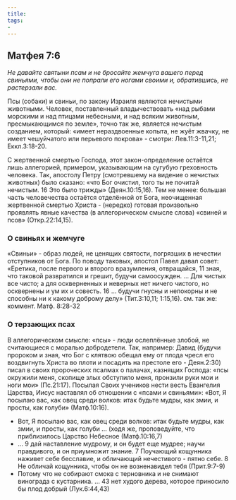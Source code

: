 ```yaml
---
title: 
tags: 
- 
---
```


## Матфея 7:6

*Не давайте святыни псам и не бросайте жемчуга вашего перед свиньями, чтобы они не попрали его ногами своими и, обратившись, не растерзали вас.*

Псы (собаки) и свиньи, по закону Израиля являются нечистыми животными. Человек, поставленный владычествовать «над рыбами морскими и над птицами небесными, и над всяким животным, пресмыкающимся по земле», точно так же, является нечистым созданием, который: «имеет нераздвоенные копыта, не жуёт жвачку, не имеет чешуйчатого или перьевого покрова» - смотри: Лев.11:3-11,21; Еккл.3:18-20.

С жертвенной смертью Господа, этот закон-определение остаётся лишь аллегорией, примером, указывающим на сугубую греховность человека. Так, апостолу Петру (смотревшему на видение о нечистых животных) было сказано: «что Бог очистил, того ты не почитай нечистым. 16 Это было трижды» (Деян.10:15,16). Тем не менее: большая часть человечества остаётся отделённой от Бога, неочищенная жертвенной смертью Христа - (нередко) готовая произвольно проявлять явные качества (в аллегорическом смысле слова) «свиней и псов» (Откр.22:14,15). 

### О свиньях и жемчуге

«Свиньи» - образ людей, не ценящих святости, погрязших в нечестии отступников от Бога. По поводу таковых, апостол Павел давал совет: «Еретика, после первого и второго вразумления, отвращайся, 11 зная, что таковой развратился и грешит, будучи самоосужден. … Для чистых все чисто; а для оскверненных и неверных нет ничего чистого, но осквернены и ум их и совесть. 16 … будучи гнусны и непокорны и не способны ни к какому доброму делу» (Тит.3:10,11; 1:15,16).  см. так же: коммент. Матф. 8:28-32

### О терзающих псах

В аллегорическом смысле: «псы» - люди ослеплённые злобой, не считающиеся с моралью добродетели. Так, например: Давид (будучи пророком и зная, что Бог с клятвою обещал ему от плода чресл его воздвигнуть Христа во плоти и посадить на престоле его - Деян.2:30) писал в своих пророческих псалмах о палачах, казнящих Господа: «псы окружили меня, скопище злых обступило меня, пронзили руки мои и ноги мои» (Пс.21:17). Посылая Своих учеников нести весть Евангелия Царства, Иисус наставлял об отношении с «псами и свиньями»: «Вот, Я посылаю вас, как овец среди волков: итак будьте мудры, как змии, и просты, как голуби» (Матф.10:16). 

- Вот, Я посылаю вас, как овец среди волков: итак будьте мудры, как змии, и просты, как голуби … (ходя же, проповедуйте, что приблизилось Царство Небесное (Матф.10:16,7)
- … 9 дай наставление мудрому, и он будет еще мудрее; научи правдивого, и он приумножит знание. 7 Поучающий кощунника наживет себе бесславие, и обличающий нечестивого - пятно себе. 8 Не обличай кощунника, чтобы он не возненавидел тебя (Прит.9:7-9)
- Потому что не собирают смокв с терновника и не снимают винограда с кустарника. … 43 нет худого дерева, которое приносило бы плод добрый (Лук.6:44,43)